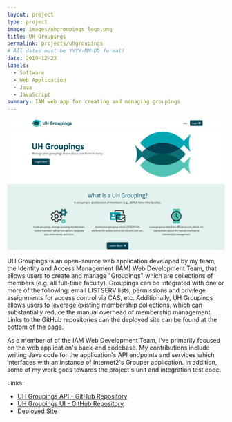 ```yaml
---
layout: project
type: project
image: images/uhgroupings_logo.png
title: UH Groupings
permalink: projects/uhgroupings
# All dates must be YYYY-MM-DD format!
date: 2019-12-23
labels:
  - Software
  - Web Application
  - Java
  - JavaScript
summary: IAM web app for creating and managing groupings
---
```


<img class="ui image" src="../images/uhgroupings_landing.png">

UH Groupings is an open-source web application developed by my team, the Identity and Access Management (IAM) Web Development Team, that allows users to create and manage "Groupings" which are collections of members (e.g. all full-time faculty). Groupings can be integrated with one or more of the following: email LISTSERV lists, permissions and privilege assignments for access control via CAS, etc. Additionally, UH Groupings allows users to leverage existing membership collections, which can substantially reduce the manual overhead of membership management. Links to the GitHub repositories can the deployed site can be found at the bottom of the page.

As a member of of the IAM Web Development Team, I've primarily focused on the web application's back-end codebase. My contributions include writing Java code for the application's API endpoints and services which interfaces with an instance of Internet2's Grouper application. In addition, some of my work goes towards the project's unit and integration test code. 

Links:
- [UH Groupings API - GitHub Repository](https://github.com/uhawaii-system-its-ti-iam/uh-groupings-api)
- [UH Groupings UI - GitHub Repository](https://github.com/uhawaii-system-its-ti-iam/uh-groupings-ui)
- [Deployed Site](https://www.hawaii.edu/its/uhgroupings/)





